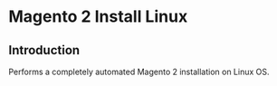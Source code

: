 # Magento 2 Install Linux

## Introduction

Performs a completely automated Magento 2 installation on Linux OS.
